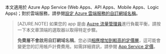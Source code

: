本文適用於 Azure App Service (Web Apps、API Apps、Mobile Apps、Logic Apps)；對於雲端服務，請參閱[設定 Azure 雲端服務的自訂網域名稱](../articles/cloud-services/cloud-services-custom-domain-name.md)。

> [AZURE.NOTE]  如果您的 app 是由 [Auzre 流量管理員](https://azure.microsoft.com/services/traffic-manager/)進行負載平衡，請按一下本文章頂端的選取器以取得特定步驟。
>
> **免費層不會啟用自訂網域名稱**。您必須[相應增加到較高的定價層](../articles/app-service-web/web-sites-scale.md)，這可能會變更您的訂用帳戶計費費用。如需詳細資訊，請參閱 [App Service 定價](https://azure.microsoft.com/pricing/details/app-service/)。

<!---HONumber=AcomDC_0727_2016-->